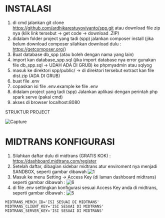 # INSTALASI 
1. di cmd jalankan git clone https://github.com/ardhikarestuyoviyanto/spp.git atau download file zip nya (klik link tersebut -> get code -> download .ZIP)
2. didalam folder project yang tadi (spp) jalankan composer install (jika belum download composer silahkan download dulu : https://getcomposer.org/)
3. Buat database db_spp (atau boleh dengan nama yang lain)
4. import kan database_spp.sql (jika import database nya error gunakan file db_spp.sql -> UDAH ADA DI GRUB) ke phpmyadmin atau sqlyog
5. masuk ke direktori spp/public/ -> di direktori tersebut extract kan file dist.zip (ADA DI GRUB)
6. buat file .env
7. copaskan isi file .env.example ke file .env
8. didalam project yang tadi (spp) Jalankan aplikasi dengan perintah php spark serve (pakai cmd)
9. akses di browser localhost:8080 

STRUKTUR PROJECT

![Capture](https://user-images.githubusercontent.com/61740978/146667969-efe48dcf-8984-4cf8-9636-9bde3fd6ce14.PNG)

# MIDTRANS KONFIGURASI
1. Silahkan daftar dulu di midtrans (GRATIS KOK) : https://dashboard.midtrans.com/register 
2. Setelah daftar, dibagian sidebar midtrans atur enviroment nya menjadi SANDBOX, seperti gambar dibawah
![1](https://user-images.githubusercontent.com/61740978/147081798-10f80f80-54d0-44d1-be1f-3ea92c8d17d7.PNG)
3. Masuk ke menu Setting -> Access Key (di laman dashboard midtrans) seperti gambar dibawah :
![6](https://user-images.githubusercontent.com/61740978/147088807-830e3567-0c66-46fd-8357-ef33abded073.png)
5. di file .env settingkan konfigurasi sesuai Access Key anda di midtrans, seperti gambar dibawah :
![5](https://user-images.githubusercontent.com/61740978/147088414-74d3e41c-f2a0-4d53-a0ea-ff39260ec075.PNG)


<code>MIDTRANS_MERCH_ID='ISI SESUAI DI MIDTRANS'</code><br>
<code>MIDTRANS_CLIENT_KEY='ISI SESUAI DI MIDTRANS'</code><br>
<code>MIDTRANS_SERVER_KEY='ISI SESUAI DI MIDTRANS'</code><br>


